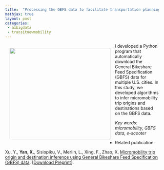 ```yaml
---
title:  "Processing the GBFS data to facilitate transportation planning and decision-making"
mathjax: true
layout: post
categories: 
 - aibigdata
 - transitnewmobility
---
```



<img align="left" width="330" height="300" src="https://github.com/jacobyan0/jacobyan0.github.io/raw/master/images/ScooterGPS.gif" style="vertical-align:middle;margin:15px 15px"> I developed a Python program that automatically download the General Bikeshare Feed Specification (GBFS) data for multiple U.S. cities. In this study, we developed algorithms to infer micromobility trip origins and destinations based on the GBFS data.

*Key words: micromobility, GBFS data, e-scooter*

* Related publication:

Xu, Y., **Yan, X.**, Sisiopiku, V., Merlin, L., Xing, F., Zhao, X. <ins>Micromobility trip origin and destination inference using General Bikeshare Feed Specification (GBFS) data</ins>. [[Download Preprint](https://arxiv.org/pdf/2010.12006.pdf)].
